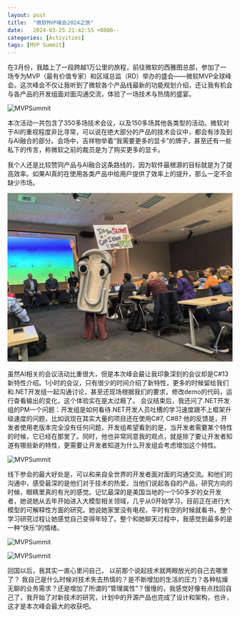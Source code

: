 ```yaml
---
layout: post
title:  "微软MVP峰会2024之旅"
date:   2024-03-25 21:42:55 +0800--
categories: [Activities]
tags: [MVP Summit]  
---
```


在3月份，我踏上了一段跨越1万公里的旅程，前往微软的西雅图总部，参加了一场专为MVP（最有价值专家）和区域总监（RD）举办的盛会——微软MVP全球峰会。这次峰会不仅让我听到了微软各个产品线最新的功能规划介绍，还让我有机会与各产品的开发组面对面沟通交流，体验了一场技术与热情的盛宴。

![MVPSummit](/assets/imgs/MVPSummit01.jpg)

本次活动一共包含了350多场技术会议，以及150多场其他各类型的活动。微软对于AI的重视程度非比寻常，可以说在绝大部分的产品的技术会议中，都会有涉及到与AI融合的部分。会场中，吉祥物举着“我需要更多的显卡”的牌子，甚至还有一些私下的传言，称微软之前的裁员是为了购买更多的显卡。

我个人还是比较赞同产品与AI融合这条路线的，因为软件最根源的目标就是为了提高效率。如果AI真的在使用各类产品中给用户提供了效率上的提升，那么一定不会缺少市场。

![CanIHaveMoreGPU](/assets/imgs/MVPSummit02.jpg)

虽然AI相关的会议活动比重很大，但是本次峰会最让我印象深刻的会议却是C#13新特性介绍。1小时的会议，只有很少的时间介绍了新特性，更多的时候留给我们和.NET开发组一起沟通讨论，甚至还现场根据我们的要求，修改demo的代码，运行查看输出的变化，这个体验实在是太过瘾了。
会议结束后，我还问了.NET开发组的PM一个问题：开发组是如何看待.NET开发人员吐槽的学习速度跟不上框架升级速度的问题，比如说现在其实大量的项目还在使用C#7, C#8? 他的反馈是，开发者使用老版本完全没有任何问题，开发组希望看到的是，当开发者需要某个特性的时候，它已经在那里了。同时，他也非常同意我的观点，就是除了要让开发者知道有哪些新的特性，更需要让开发者知道为什么开发组会考虑增加这个特性。

![MVPSummit](/assets/imgs/MVPSummit04.jpg)

线下参会的最大好处是，可以和来自全世界的开发者面对面的沟通交流。和他们的沟通中，感受最深的是他们对于技术的热爱。当他们说起各自的产品，研究方向的时候，眼睛里真的有光的感觉。记忆最深的是美国当地的一个50多岁的女开发者，她说她从去年开始进入大模型相关领域，几乎从0开始学习，目前正在进行大模型的可解释性方面的研究。她说她家里没有电视，平时有空的时候就看书，整个学习研究过程让她感觉自己变得年轻了。整个和她聊天过程中，我感觉到最多的是一种“快乐”的情绪。

![MVPSummit](/assets/imgs/MVPSummit03.jpg)

![MVPSummit](/assets/imgs/MVPSummit05.jpg)

回国以后，我其实一直心里问自己， 以前那个说起技术就两眼放光的自己去哪里了？ 我自己是什么时候对技术失去热情的？是不断增加的生活的压力？各种枯燥无聊的业务需求？还是增加了所谓的“管理属性”？慢慢的，我感觉好像有点找回自己了，我开始了对新技术的研究，计划中的开源产品也完成了设计和架构，也许，这才是本次峰会最大的收获吧。
